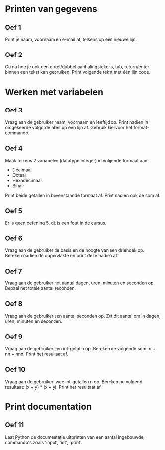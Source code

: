 # Printen van gegevens

## Oef 1
Print je naam, voornaam en e-mail af, telkens op een nieuwe lijn.

## Oef 2
Ga na hoe je ook een enkel/dubbel aanhalingstekens, tab, return/enter binnen een tekst kan gebruiken. Print volgende tekst met één lijn code.

# Werken met variabelen
## Oef 3
Vraag aan de gebruiker naam, voornaam en leeftijd op. Print nadien in omgekeerde volgorde alles op één lijn af. Gebruik hiervoor het format-commando.

## Oef 4
Maak telkens 2 variabelen (datatype integer) in volgende formaat aan:
- Decimaal
- Octaal
- Hexadecimaal
- Binair

Print beide getallen in bovenstaande formaat af. Print nadien ook de som af.

## Oef 5
Er is geen oefening 5, dit is een fout in de cursus.

## Oef 6
Vraag aan de gebruiker de basis en de hoogte van een driehoek op. Bereken nadien de oppervlakte en print deze nadien af.

## Oef 7
Vraag aan de gebruiker het aantal dagen, uren, minuten en seconden op. Bepaal het totale aantal seconden.

## Oef 8
Vraag aan de gebruiker een aantal seconden op. Zet dit aantal om in dagen, uren, minuten en seconden.

## Oef 9
Vraag aan de gebruiker een int-getal n op. Bereken de volgende som: n + nn + nnn. Print het resultaat af.

## Oef 10
Vraag aan de gebruiker twee int-getallen n op. Bereken nu volgend resultaat: (x + y) * (x + y). Print het resultaat af.

# Print documentation
## Oef 11
Laat Python de documentatie uitprinten van een aantal ingebouwde commando's zoals 'input', 'int', 'print'.